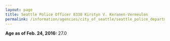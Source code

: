 ```yaml
---
layout: page
title: Seattle Police Officer 8330 Kirstyn V. Keranen-Vermeulen
permalink: /information/agencies/city_of_seattle/seattle_police_department/copbook/8330/
---
```


**Age as of Feb. 24, 2016:** 27.0
